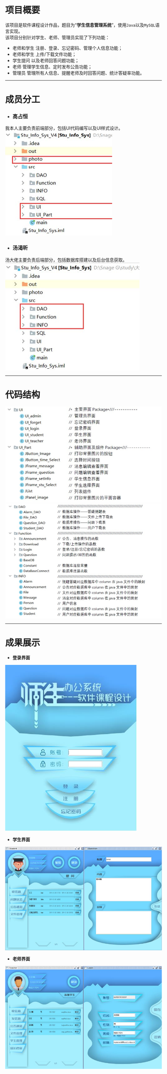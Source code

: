 # 项目概要
该项目是软件课程设计作品，题目为“**学生信息管理系统**”，使用`Java`以及`MySQL`语言实现。   
该项目分别针对学生、老师、管理员实现了下列功能：
- 老师和学生 注册、登录、忘记密码、管理个人信息功能；
- 老师和学生 上传/下载文件功能；
- 学生提问 以及老师回答问题功能；
- 老师 管理学生信息、定时发布公告功能；
- 管理员 管理所有人信息、提醒老师及时回答问题、统计答疑率功能。

---
# 成员分工
- ### **高占恒**  
我本人主要负责前端部分，包括UI代码编写以及UI样式设计。   
![](Image/Work_of_G.jpg)
- ### **汤渴昕**  
汤大佬主要负责后端部分，包括数据库搭建以及后台信息获取。   
![](Image/Work_of_T.jpg)

---
# 代码结构
![](Image/UI.jpg)
![](Image/Dao.jpg)

---
# 成果展示
- **登录界面**

![](Image/Login.jpg)
- **学生界面**

![](Image/Student.jpg)
- **老师界面**

![](Image/Teacher.jpg)
